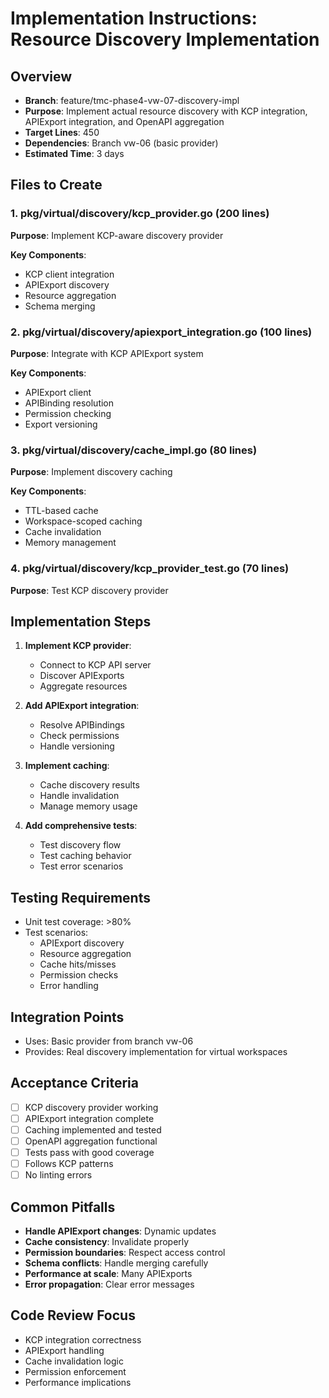 # Implementation Instructions: Resource Discovery Implementation

## Overview
- **Branch**: feature/tmc-phase4-vw-07-discovery-impl
- **Purpose**: Implement actual resource discovery with KCP integration, APIExport integration, and OpenAPI aggregation
- **Target Lines**: 450
- **Dependencies**: Branch vw-06 (basic provider)
- **Estimated Time**: 3 days

## Files to Create

### 1. pkg/virtual/discovery/kcp_provider.go (200 lines)
**Purpose**: Implement KCP-aware discovery provider

**Key Components**:
- KCP client integration
- APIExport discovery
- Resource aggregation
- Schema merging

### 2. pkg/virtual/discovery/apiexport_integration.go (100 lines)
**Purpose**: Integrate with KCP APIExport system

**Key Components**:
- APIExport client
- APIBinding resolution
- Permission checking
- Export versioning

### 3. pkg/virtual/discovery/cache_impl.go (80 lines)
**Purpose**: Implement discovery caching

**Key Components**:
- TTL-based cache
- Workspace-scoped caching
- Cache invalidation
- Memory management

### 4. pkg/virtual/discovery/kcp_provider_test.go (70 lines)
**Purpose**: Test KCP discovery provider

## Implementation Steps

1. **Implement KCP provider**:
   - Connect to KCP API server
   - Discover APIExports
   - Aggregate resources

2. **Add APIExport integration**:
   - Resolve APIBindings
   - Check permissions
   - Handle versioning

3. **Implement caching**:
   - Cache discovery results
   - Handle invalidation
   - Manage memory usage

4. **Add comprehensive tests**:
   - Test discovery flow
   - Test caching behavior
   - Test error scenarios

## Testing Requirements
- Unit test coverage: >80%
- Test scenarios:
  - APIExport discovery
  - Resource aggregation
  - Cache hits/misses
  - Permission checks
  - Error handling

## Integration Points
- Uses: Basic provider from branch vw-06
- Provides: Real discovery implementation for virtual workspaces

## Acceptance Criteria
- [ ] KCP discovery provider working
- [ ] APIExport integration complete
- [ ] Caching implemented and tested
- [ ] OpenAPI aggregation functional
- [ ] Tests pass with good coverage
- [ ] Follows KCP patterns
- [ ] No linting errors

## Common Pitfalls
- **Handle APIExport changes**: Dynamic updates
- **Cache consistency**: Invalidate properly
- **Permission boundaries**: Respect access control
- **Schema conflicts**: Handle merging carefully
- **Performance at scale**: Many APIExports
- **Error propagation**: Clear error messages

## Code Review Focus
- KCP integration correctness
- APIExport handling
- Cache invalidation logic
- Permission enforcement
- Performance implications